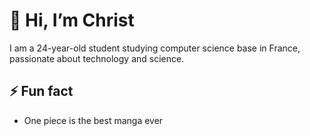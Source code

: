 # 👋 Hi, I’m Christ

I am a 24-year-old student studying computer science base in France, passionate about technology and science.

## ⚡ Fun fact 
- One piece is the best manga ever



